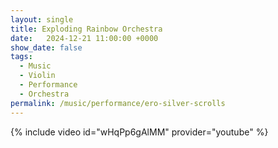 ```yaml
---
layout: single
title: Exploding Rainbow Orchestra
date:   2024-12-21 11:00:00 +0000
show_date: false
tags: 
  - Music
  - Violin
  - Performance
  - Orchestra
permalink: /music/performance/ero-silver-scrolls
---
```


{% include video id="wHqPp6gAlMM" provider="youtube" %}
